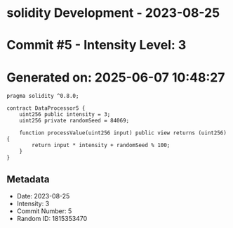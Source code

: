 ﻿# solidity Development - 2023-08-25
# Commit #5 - Intensity Level: 3
# Generated on: 2025-06-07 10:48:27
```solidity
pragma solidity ^0.8.0;

contract DataProcessor5 {
    uint256 public intensity = 3;
    uint256 private randomSeed = 84069;

    function processValue(uint256 input) public view returns (uint256) {
        return input * intensity + randomSeed % 100;
    }
}
```
## Metadata
- Date: 2023-08-25
- Intensity: 3
- Commit Number: 5
- Random ID: 1815353470
